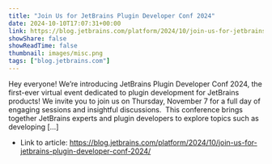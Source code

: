 ```yaml
---
title: "Join Us for JetBrains Plugin Developer Conf 2024"
date: 2024-10-10T17:07:31+00:00
link: https://blog.jetbrains.com/platform/2024/10/join-us-for-jetbrains-plugin-developer-conf-2024/
showShare: false
showReadTime: false
thumbnail: images/misc.png
tags: ["blog.jetbrains.com"]
---
```

Hey everyone! We’re introducing JetBrains Plugin Developer Conf 2024, the first-ever virtual event dedicated to plugin development for JetBrains products! We invite you to join us on Thursday, November 7 for a full day of engaging sessions and insightful discussions.  This conference brings together JetBrains experts and plugin developers to explore topics such as developing […]

- Link to article: https://blog.jetbrains.com/platform/2024/10/join-us-for-jetbrains-plugin-developer-conf-2024/